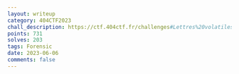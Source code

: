 ```yaml
---
layout: writeup
category: 404CTF2023
chall_description: https://ctf.404ctf.fr/challenges#Lettres%20volatiles-66
points: 731
solves: 203
tags: Forensic
date: 2023-06-06
comments: false
---
```


